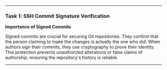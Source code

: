
---

### Task 1: SSH Commit Signature Verification
**Importance of Signed Commits**

Signed commits are crucial for securing Git repositories. They confirm that the person claiming to make the changes is actually the one who did. When authors sign their commits, they use cryptography to prove their identity. This protection prevents unauthorized alterations or false claims of authorship, ensuring the repository's history is reliable.

---
